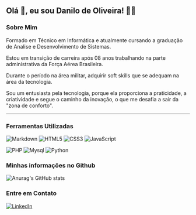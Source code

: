 ## Olá 👋, eu sou Danilo de Oliveira! 👨‍💻


### Sobre Mim

Formado em Técnico em Informática e atualmente cursando a graduação de Analise e Desenvolvimento de Sistemas.

Estou em transição de carreira após 08 anos trabalhando na parte administrativa da Força Aérea Brasileira.

Durante o período na área militar, adquirir soft skills que se adequam na área da tecnologia.

Sou um entusiasta pela tecnologia, porque ela proporciona a praticidade, a criatividade e segue o caminho da inovação, o que me desafia a sair da "zona de conforto".



---

### Ferramentas Utilizadas

![Markdown](https://img.shields.io/badge/Markdown-000?style=for-the-badge&logo=markdown)
![HTML5](https://img.shields.io/badge/HTML5-000?style=for-the-badge&logo=html5)
![CSS3](https://img.shields.io/badge/CSS3-000?style=for-the-badge&logo=css3&logoColor=264CE4)
![JavaScript](https://img.shields.io/badge/JavaScript-000?style=for-the-badge&logo=javascript)

![PHP](https://img.shields.io/badge/PHP-000?style=for-the-badge&logo=php) ![Mysql](https://img.shields.io/badge/mysql-000?style=for-the-badge&logo=MYSQL) ![Python](https://img.shields.io/badge/Python-000?style=for-the-badge&logo=python)


### Minhas informações no Github

![Anurag's GitHub stats](https://github-readme-stats.vercel.app/api?username=Daniloliver&show_icons=true&theme=dark&title_color=4deb87&icon_color=4deb87&bg_color=000)


### Entre em Contato

[![LinkedIn](https://img.shields.io/badge/LinkedIn-000?style=for-the-badge&logo=linkedin&logoColor=4deb87)](https://www.linkedin.com/in/danilo-de-oliveira-/)



<!--
**Daniloliver/Daniloliver** is a ✨ _special_ ✨ repository because its `README.md` (this file) appears on your GitHub profile.

Here are some ideas to get you started:

- 🔭 I’m currently working on ...
- 🌱 I’m currently learning ...
- 👯 I’m looking to collaborate on ...
- 🤔 I’m looking for help with ...
- 💬 Ask me about ...
- 📫 How to reach me: ...
- 😄 Pronouns: ...
- ⚡ Fun fact: ...
-->
